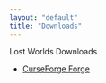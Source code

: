 ```yaml
---
layout: "default"
title: "Downloads"
---
```


<div class='section-header'>
	<span class='glyphicon glyphicon-download'></span>
	Lost Worlds Downloads
</div>

* [CurseForge Forge](https://legacy.curseforge.com/minecraft/mc-mods/lost-worlds)